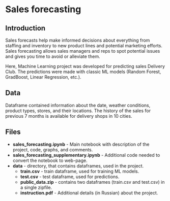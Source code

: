 # Sales forecasting

## Introduction
Sales forecasts help make informed decisions about everything from staffing and inventory to new product lines and potential marketing efforts. Sales forecasting allows sales managers and reps to spot potential issues and gives you time to avoid or alleviate them.

Here, Machine Learning project was developed for predicting sales Delivery Club. The predictions were made with classic ML models (Random Forest, GradBoost, Linear Regression, etc.).

## Data
Dataframe contained information about the date, weather conditions, product types, stores, and their locations. The history of the sales for previous 7 months is available for delivery shops in 10 cities.  

## Files
- **sales_forecasting.ipynb** - Main notebook with description of the project, code, graphs, and comments.
- **sales_forecasting_supplementary.ipynb** - Additional code needed to convert the notebook to web-page.
- **data** - directory, that contains dataframes, used in the project.
    -  **train.csv** - train dataframe, used for training ML models.
    -  **test.csv** - test dataframe, used for predictions.
    -  **public_data.zip** - contains two dataframes (train.csv and test.csv) in a single zipfile.
    - **instruction.pdf** - Additional details (in Russian) about the project.

